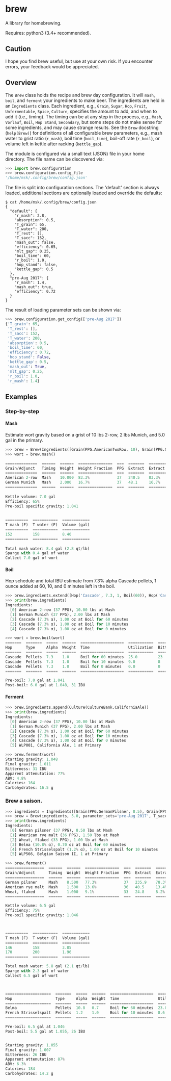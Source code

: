 # brew

A library for homebrewing.

Requires: python3 (3.4+ recommended).


## Caution
I hope you find brew useful, but use at your own risk.  If you
encounter errors, your feedback would be appreciated.

## Overview

The `Brew` class holds the recipe and brew day configuration.  It will `mash`, `boil`, and `ferment` your ingredients to make beer.  The ingredients are held in an `Ingredients` class.  Each ingredient, e.g., `Grain`, `Sugar`, `Hop`, `Fruit`, `Unfermentable`, `Spice`, `Culture`, specifies the amount to add, and when to add it (i.e., timing).  The timing can be at any step in the process, e.g., `Mash`, `Vorlauf`, `Boil`, `Hop Stand`, `Secondary`, but some steps do not make sense for some ingredients, and may cause strange results.  See the `Brew` docstring (`help(Brew)`) for definitions of all configurable brew parameters, e.g., mash water to grist ratio (`r_mash`), boil time (`boil_time`), boil-off rate (`r_boil`), or volume left in kettle after racking (`kettle_gap`).

The module is configured via a small text (JSON) file in your home directory.  The file name can be discovered via:
```python
>>> import brew.configuration
>>> brew.configuration.config_file
'/home/msk/.config/brew/config.json'
```
The file is split into configuration sections.  The 'default' section is always loaded, additional sections are optionally loaded and override the defaults:
```
$ cat /home/msk/.config/brew/config.json
{
  "default": {
    "r_mash": 2.8,
    "absorption": 0.5,
    "T_grain": 65,
    "T_water": 200,
    "T_rest": [],
    "T_sacc": 152,
    "mash_out": false,
    "efficiency": 0.65,
    "mlt_gap": 0.25,
    "boil_time": 60,
    "r_boil": 1.0,
    "hop_stand": false,
    "kettle_gap": 0.5
  },
  "pre-Aug 2017": {
    "r_mash": 1.4,
    "mash_out": true,
    "efficiency": 0.72
  }
}
```
The result of loading parameter sets can be shown via:
```python
>>> brew.configuration.get_config(['pre-Aug 2017'])
{'T_grain': 65,
 'T_rest': [],
 'T_sacc': 152,
 'T_water': 200,
 'absorption': 0.5,
 'boil_time': 60,
 'efficiency': 0.72,
 'hop_stand': False,
 'kettle_gap': 0.5,
 'mash_out': True,
 'mlt_gap': 0.25,
 'r_boil': 1.0,
 'r_mash': 1.4}
```

## Examples
### Step-by-step

#### Mash

Estimate wort gravity based on a grist of 10 lbs 2-row, 2 lbs Munich, and 5.0 gal in the primary.

```python
>>> brew = Brew(Ingredients([Grain(PPG.AmericanTwoRow, 10), Grain(PPG.GermanMunich, 2)]), 5.5)
>>> wort = brew.mash()

==============  ======  ======  ===============  ===  =======  ================
Grain/Adjunct   Timing  Weight  Weight Fraction  PPG  Extract  Extract Fraction
==============  ======  ======  ===============  ===  =======  ================
American 2-row  Mash    10.000  83.3%            37   240.5    83.3%           
German Munich   Mash    2.000   16.7%            37   48.1     16.7%           
==============  ======  ======  ===============  ===  =======  ================
  
Kettle volume: 7.0 gal
Efficiency: 65%
Pre-boil specific gravity: 1.041
  

==========  ===========  ============
T mash (F)  T water (F)  Volume (gal)
==========  ===========  ============
152         158          8.40        
==========  ===========  ============
  
Total mash water: 8.4 gal (2.8 qt/lb)
Sparge with 0.4 gal of water
Collect 7.0 gal of wort
```

#### Boil

Hop schedule and total IBU estimate from 7.3% alpha Cascade pellets, 1
ounce added at 60, 10, and 0 minutes left in the boil.

```python
>>> brew.ingredients.extend([Hop('Cascade', 7.3, 1, Boil(60)), Hop('Cascade', 7.3, 1, Boil(10)), Hop('Cascade', 7.3, 1, Boil(0))])
>>> print(brew.ingredients)
Ingredients:
  [0] American 2-row (37 PPG), 10.00 lbs at Mash
  [1] German Munich (37 PPG), 2.00 lbs at Mash
  [2] Cascade (7.3% α), 1.00 oz at Boil for 60 minutes
  [3] Cascade (7.3% α), 1.00 oz at Boil for 10 minutes
  [4] Cascade (7.3% α), 1.00 oz at Boil for 0 minutes

>>> wort = brew.boil(wort)
=======  =======  =====  ======  ===================  ===========  ==========
Hop      Type     Alpha  Weight  Time                 Utilization  Bitterness
=======  =======  =====  ======  ===================  ===========  ==========
Cascade  Pellets  7.3    1.0     Boil for 60 minutes  25.0         23        
Cascade  Pellets  7.3    1.0     Boil for 10 minutes  9.0          8         
Cascade  Pellets  7.3    1.0     Boil for 0 minutes   0.0          0         
=======  =======  =====  ======  ===================  ===========  ==========

Pre-boil: 7.0 gal at 1.041
Post-boil: 6.0 gal at 1.048, 31 IBU
```

#### Ferment

```python
>>> brew.ingredients.append(Culture(CultureBank.CaliforniaAle))
>>> print(brew.ingredients)
Ingredients:
  [0] American 2-row (37 PPG), 10.00 lbs at Mash
  [1] German Munich (37 PPG), 2.00 lbs at Mash
  [2] Cascade (7.3% α), 1.00 oz at Boil for 60 minutes
  [3] Cascade (7.3% α), 1.00 oz at Boil for 10 minutes
  [4] Cascade (7.3% α), 1.00 oz at Boil for 0 minutes
  [5] WLP001, California Ale, 1 at Primary

>>> brew.ferment(wort)
Starting gravity: 1.048
Final gravity: 1.011
Bitterness: 31 IBU
Apparent attenutation: 77%
ABV: 4.8%
Calories: 164
Carbohydrates: 16.5 g

```

### Brew a saison.

```python
>>> ingredients = Ingredients([Grain(PPG.GermanPilsner, 8.5), Grain(PPG.AmericanRyeMalt, 1.5), Grain(PPG.WheatFlaked, 1), Hop('Belma', 10.8, 0.7, Boil(60)), Hop('French Strisselspalt', 1.2, 1.0, Boil(10)), Culture(CultureBank.BelgianSaisonII)])
>>> brew = Brew(ingredients, 5.0, parameter_sets='pre-Aug 2017', T_sacc=[146], efficiency=0.75)
>>> print(brew.ingredients)
Ingredients:
  [0] German pilsner (37 PPG), 8.50 lbs at Mash
  [1] American rye malt (36 PPG), 1.50 lbs at Mash
  [2] Wheat, flaked (33 PPG), 1.00 lb at Mash
  [3] Belma (10.8% α), 0.70 oz at Boil for 60 minutes
  [4] French Strisselspalt (1.2% α), 1.00 oz at Boil for 10 minutes
  [5] WLP566, Belgian Saison II, 1 at Primary

>>> brew.ferment()
=================  ======  ======  ===============  ===  =======  ================
Grain/Adjunct      Timing  Weight  Weight Fraction  PPG  Extract  Extract Fraction
=================  ======  ======  ===============  ===  =======  ================
German pilsner     Mash    8.500   77.3%            37   235.9    78.3%           
American rye malt  Mash    1.500   13.6%            36   40.5     13.4%           
Wheat, flaked      Mash    1.000   9.1%             33   24.8     8.2%            
=================  ======  ======  ===============  ===  =======  ================

Kettle volume: 6.5 gal
Efficiency: 75%
Pre-boil specific gravity: 1.046



==========  ===========  ============
T mash (F)  T water (F)  Volume (gal)
==========  ===========  ============
146         158          3.85        
170         200          1.96        
==========  ===========  ============

Total mash water: 5.8 gal (2.1 qt/lb)
Sparge with 2.3 gal of water
Collect 6.5 gal of wort



====================  =======  =====  ======  ===================  ===========  ==========
Hop                   Type     Alpha  Weight  Time                 Utilization  Bitterness
====================  =======  =====  ======  ===================  ===========  ==========
Belma                 Pellets  10.8   0.7     Boil for 60 minutes  23.8         24        
French Strisselspalt  Pellets  1.2    1.0     Boil for 10 minutes  8.6          1         
====================  =======  =====  ======  ===================  ===========  ==========

Pre-boil: 6.5 gal at 1.046
Post-boil: 5.5 gal at 1.055, 26 IBU


Starting gravity: 1.055
Final gravity: 1.007
Bitterness: 26 IBU
Apparent attenutation: 87%
ABV: 6.3%
Calories: 184
Carbohydrates: 14.2 g
```
